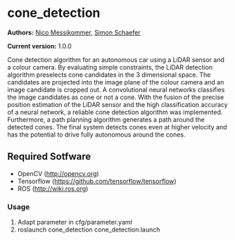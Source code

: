 # cone_detection

**Authors:** [Nico Messikommer](), [Simon Schaefer]()

**Current version:** 1.0.0 

Cone detection algorithm for an autonomous car using a LiDAR sensor and a colour camera. By evaluating simple constraints, the LiDAR detection algorithm preselects cone candidates in the 3 dimensional space. The candidates are projected into the image plane of the colour camera and an image candidate is cropped out. A convolutional neural networks classifies the image candidates as cone or not a cone. With the fusion of the precise position estimation of the LiDAR sensor and the high classification accuracy of a neural network, a reliable cone detection algorithm was implemented. Furthermore, a path planning algorithm generates a path around the detected cones. The final system detects cones even at higher velocity and has the potential to drive fully autonomous around the cones.

## Required Sotfware
- OpenCV (http://opencv.org)
- Tensorflow (https://github.com/tensorflow/tensorflow)
- ROS (http://wiki.ros.org)

### Usage 
1. Adapt parameter in cfg/parameter.yaml
2. roslaunch cone_detection cone_detection.launch
